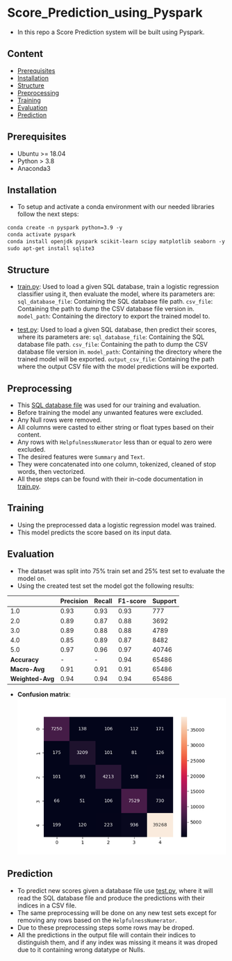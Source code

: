 # Score_Prediction_using_Pyspark
- In this repo a Score Prediction system will be built using Pyspark.

## Content
- [Prerequisites](#prerequisites)
- [Installation](#installation)
- [Structure](#structure)
- [Preprocessing](#preprocessing)
- [Training](#training)
- [Evaluation](#evaluation)
- [Prediction](#prediction)

## Prerequisites
- Ubuntu >= 18.04
- Python > 3.8
- Anaconda3

## Installation
- To setup and activate a conda environment with our needed libraries follow the next steps:
```
conda create -n pyspark python=3.9 -y
conda activate pyspark
conda install openjdk pyspark scikit-learn scipy matplotlib seaborn -y
sudo apt-get install sqlite3
```

## Structure
- [train.py](train.py): Used to load a given SQL database, train a logistic regression classifier using it, then evaluate the model, where its parameters are:
`sql_database_file`: Containing the SQL database file path.
`csv_file`: Containing the path to dump the CSV database file version in.
`model_path`: Containing the directory to export the trained model to.

- [test.py](test.py): Used to load a given SQL database, then predict their scores, where its parameters are:
`sql_database_file`: Containing the SQL database file path.
`csv_file`: Containing the path to dump the CSV database file version in.
`model_path`: Containing the directory where the trained model will be exported.
`output_csv_file`: Containing the path where the output CSV file with the model predictions will be exported.

## Preprocessing
- This [SQL database file](https://drive.google.com/file/d/1aN1Ln4exHJzI7vL9xN8Pg4YqYer7_ZdZ/view) was used for our training and evaluation.
- Before training the model any unwanted features were excluded.
- Any Null rows were removed.
- All columns were casted to either string or float types based on their content.
- Any rows with `HelpfulnessNumerator` less than or equal to zero were excluded.
- The desired features were `Summary` and `Text`.
- They were concatenated into one column, tokenized, cleaned of stop words, then vectorized.
- All these steps can be found with their in-code documentation in [train.py](train.py).

## Training
- Using the preprocessed data a logistic regression model was trained.
- This model predicts the score based on its input data.

## Evaluation
- The dataset was split into 75% train set and 25% test set to evaluate the model on.
- Using the created test set the model got the following results:              

|  | **Precision** | **Recall** | **F1-score** | **Support** |
| ------ | ------ | ------ | ------ | ------ | 
| 1.0 | 0.93 | 0.93 | 0.93 | 777 |
| 2.0 | 0.89 | 0.87 | 0.88 | 3692 |
| 3.0 | 0.89 | 0.88 | 0.88 | 4789 |
| 4.0 | 0.85 | 0.89 | 0.87 | 8482 |
| 5.0 | 0.97 | 0.96 | 0.97 | 40746 |
| **Accuracy** | - | - | 0.94 | 65486 |
| **Macro-Avg** | 0.91 | 0.91 | 0.91 | 65486 |
| **Weighted-Avg** | 0.94 | 0.94 | 0.94 | 65486 |
- **Confusion matrix**:                        
![alt text](Confusion_matrix.png)

## Prediction
- To predict new scores given a database file use [test.py](test.py), where it will read the SQL database file and produce the predictions with their indices in a CSV file.
- The same preprocessing will be done on any new test sets except for removing any rows based on the `HelpfulnessNumerator`.
- Due to these preprocessing steps some rows may be droped.
- All the predictions in the output file will contain their indices to distinguish them, and if any index was missing it means it was droped due to it containing wrong datatype or Nulls.





